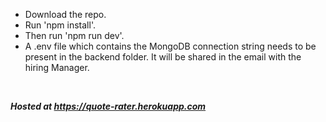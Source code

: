 * Download the repo.  
* Run 'npm install'.
* Then run 'npm run dev'.
* A .env file which contains the MongoDB connection string needs to be present in the backend folder. It will be shared in the email with the hiring Manager.
<br>

***Hosted at https://quote-rater.herokuapp.com***
